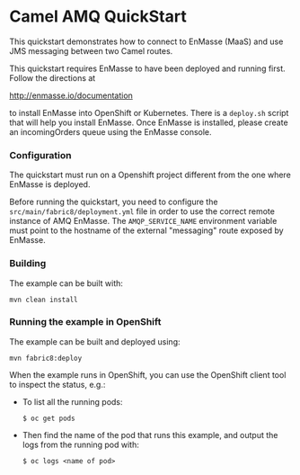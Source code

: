 # Camel AMQ QuickStart

This quickstart demonstrates how to connect to EnMasse (MaaS) and use JMS messaging between two Camel routes.

This quickstart requires EnMasse to have been deployed and running first. Follow the directions at

http://enmasse.io/documentation

to install EnMasse into OpenShift or Kubernetes. There is a `deploy.sh` script that will help you install EnMasse. Once EnMasse is installed, please create an incomingOrders queue using the EnMasse console.

### Configuration

The quickstart must run on a Openshift project different from the one where EnMasse is deployed.

Before running the quickstart, you need to configure the `src/main/fabric8/deployment.yml` file in order to 
use the correct remote instance of AMQ EnMasse.
The `AMQP_SERVICE_NAME` environment variable must point to the hostname of the external "messaging" route exposed by EnMasse.

### Building

The example can be built with:

    mvn clean install

### Running the example in OpenShift

The example can be built and deployed using:

    mvn fabric8:deploy

When the example runs in OpenShift, you can use the OpenShift client tool to inspect the status, e.g.:

- To list all the running pods:
    ```
    $ oc get pods
    ```

- Then find the name of the pod that runs this example, and output the logs from the running pod with:
    ```
    $ oc logs <name of pod>
    ```
